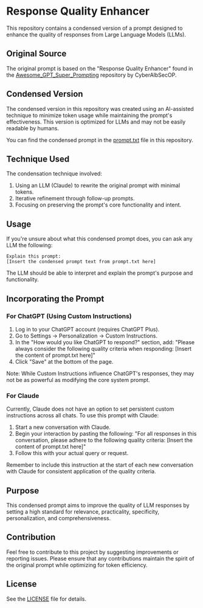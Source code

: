 # Response Quality Enhancer

This repository contains a condensed version of a prompt designed to enhance the quality of responses from Large Language Models (LLMs).

## Original Source

The original prompt is based on the "Response Quality Enhancer" found in the [Awesome_GPT_Super_Prompting](https://github.com/CyberAlbSecOP/Awesome_GPT_Super_Prompting/blob/main/My%20Super%20Prompts/Response%20Quality%20Enhacer.md) repository by CyberAlbSecOP.

## Condensed Version

The condensed version in this repository was created using an AI-assisted technique to minimize token usage while maintaining the prompt's effectiveness. This version is optimized for LLMs and may not be easily readable by humans.

You can find the condensed prompt in the [prompt.txt](prompt.txt) file in this repository.

## Technique Used

The condensation technique involved:
1. Using an LLM (Claude) to rewrite the original prompt with minimal tokens.
2. Iterative refinement through follow-up prompts.
3. Focusing on preserving the prompt's core functionality and intent.

## Usage

If you're unsure about what this condensed prompt does, you can ask any LLM the following:

```
Explain this prompt:
[Insert the condensed prompt text from prompt.txt here]
```

The LLM should be able to interpret and explain the prompt's purpose and functionality.

## Incorporating the Prompt

### For ChatGPT (Using Custom Instructions)

1. Log in to your ChatGPT account (requires ChatGPT Plus).
2. Go to Settings -> Personalization -> Custom Instructions.
3. In the "How would you like ChatGPT to respond?" section, add:
   "Please always consider the following quality criteria when responding: [Insert the content of prompt.txt here]"
4. Click "Save" at the bottom of the page.

Note: While Custom Instructions influence ChatGPT's responses, they may not be as powerful as modifying the core system prompt.

### For Claude

Currently, Claude does not have an option to set persistent custom instructions across all chats. To use this prompt with Claude:

1. Start a new conversation with Claude.
2. Begin your interaction by pasting the following:
   "For all responses in this conversation, please adhere to the following quality criteria: [Insert the content of prompt.txt here]"
3. Follow this with your actual query or request.

Remember to include this instruction at the start of each new conversation with Claude for consistent application of the quality criteria.

## Purpose

This condensed prompt aims to improve the quality of LLM responses by setting a high standard for relevance, practicality, specificity, personalization, and comprehensiveness.

## Contribution

Feel free to contribute to this project by suggesting improvements or reporting issues. Please ensure that any contributions maintain the spirit of the original prompt while optimizing for token efficiency.

## License

See the [LICENSE](LICENSE) file for details.
